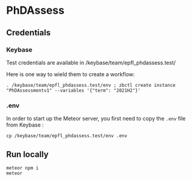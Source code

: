 # PhDAssess

## Credentials

### Keybase

Test credentials are available in /keybase/team/epfl_phdassess.test/

Here is one way to wield them to create a workflow:

```
. /keybase/team/epfl_phdassess.test/env ; zbctl create instance "PhDAssessmentv1" --variables '{"term": "2021H2"}'
```

### .env

In order to start up the Meteor server, you first need to copy the `.env` file from Keybase :

```
cp /keybase/team/epfl_phdassess.test/env .env
```

## Run locally

```
meteor npm i
meteor
```
